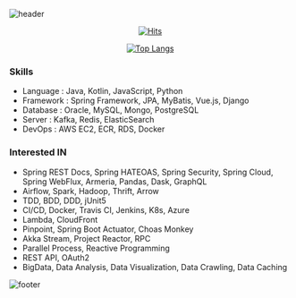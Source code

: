 <!-- Github Profile Readme로 프로필 꾸미기 : https://zzsza.github.io/development/2020/07/10/make-github-profile-readme/ -->

<!-- github theme -->
  ![header](https://capsule-render.vercel.app/api?type=slice&color=e0f0e3&height=150&section=header&text=retuoR&fontSize=45)


<!-- hits count : https://hits.seeyoufarm.com/ -->
<div align=center>
    
  [![Hits](https://hits.seeyoufarm.com/api/count/incr/badge.svg?url=https%3A%2F%2Fgithub.com%2Fchoi-ys&count_bg=%2379C83D&title_bg=%23555555&icon=&icon_color=%23E7E7E7&title=hits&edge_flat=false)](https://hits.seeyoufarm.com)

</div>


<!-- Committed Top Lang -->
<div align=center>
  
  [![Top Langs](https://github-readme-stats.vercel.app/api/top-langs/?username=choi-ys&layout=compact)](https://github.com/choi-ys?tab=repositories)

</div>


### Skills
 - Language : Java, Kotlin, JavaScript, Python
 - Framework : Spring Framework, JPA, MyBatis, Vue.js, Django
 - Database : Oracle, MySQL, Mongo, PostgreSQL
 - Server : Kafka, Redis, ElasticSearch
 - DevOps : AWS EC2, ECR, RDS, Docker
 
### Interested IN
 - Spring REST Docs, Spring HATEOAS, Spring Security, Spring Cloud, Spring WebFlux, Armeria, Pandas, Dask, GraphQL
 - Airflow, Spark, Hadoop, Thrift, Arrow
 - TDD, BDD, DDD, jUnit5
 - CI/CD, Docker, Travis CI, Jenkins, K8s, Azure
 - Lambda, CloudFront
 - Pinpoint, Spring Boot Actuator, Choas Monkey
 - Akka Stream, Project Reactor, RPC
 - Parallel Process, Reactive Programming
 - REST API, OAuth2
 - BigData, Data Analysis, Data Visualization, Data Crawling, Data Caching


![footer](https://capsule-render.vercel.app/api?section=footer&type=slice&color=e0f0e3)

